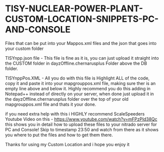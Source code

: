 # TISY-NUCLEAR-POWER-PLANT-CUSTOM-LOCATION-SNIPPETS-PC-AND-CONSOLE
Files that can be put into your Mappos.xml files and the json that goes into your custom folder

TISYnpp.json file - This file is fine as it is, you can just upload it straight into the CUSTOM folder in dayzOffline.chernarusplus Folder above the DB folder.

TISYnppPos.XML - All you do with this file is Highlight ALL of the code, copy it and paste it into your mapgrouppos.xml file, making sure ther is an empty line above and below it. Highly recommend you do this adding in Notepad++ instead of directly on your server, when done just upload it in the dayzOffline.chernarusplus folder over the top of your old mapgrouppos.xml file and thats it your done.

if you need extra help with this i HIGHLY recommend ScaleSpeeders Youtube Video on this - https://www.youtube.com/watch?v=mFPzPId38Qc this shows you in detail how to upload these files to your nitrado server for PC and Console! Skip to timestamp 23:50 and watch from there as it shows you where to put the files and how to get them there.

Thanks for using my Custom Location and i hope you enjoy it
